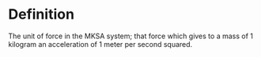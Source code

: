 # Definition

The unit of force in the MKSA system; that force which gives to a mass
of 1 kilogram an acceleration of 1 meter per second squared.
